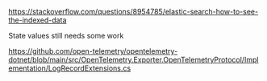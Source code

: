 

https://stackoverflow.com/questions/8954785/elastic-search-how-to-see-the-indexed-data


State values still needs some work

https://github.com/open-telemetry/opentelemetry-dotnet/blob/main/src/OpenTelemetry.Exporter.OpenTelemetryProtocol/Implementation/LogRecordExtensions.cs


